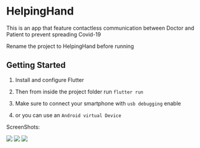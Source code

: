 # HelpingHand

This is an app that feature contactless communication between Doctor and Patient to prevent spreading Covid-19

Rename the project to HelpingHand before running

## Getting Started

1. Install and configure Flutter

2. Then from inside the project folder run `flutter run`

3. Make sure to connect your smartphone with `usb debugging` enable

4. or you can use an `Android virtual Device`

ScreenShots:

![]("./assets.s1.png")
![]("./assets.s2.png")
![]("./assets.s3.png")
